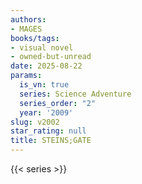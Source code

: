 ```yaml
---
authors:
- MAGES
books/tags:
- visual novel
- owned-but-unread
date: 2025-08-22
params:
  is_vn: true
  series: Science Adventure
  series_order: "2"
  year: '2009'
slug: v2002
star_rating: null
title: STEINS;GATE
---
```


<!--more-->

{{< series >}}